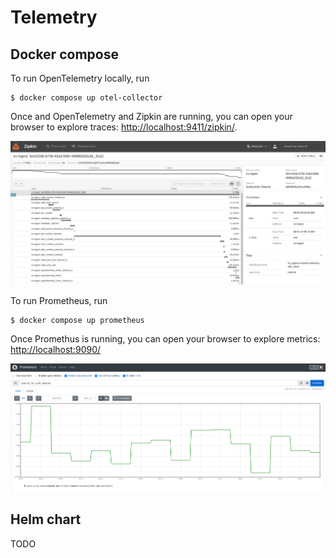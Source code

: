 <!--
SPDX-FileCopyrightText: Copyright (c) 2024, NVIDIA CORPORATION & AFFILIATES.
All rights reserved.
SPDX-License-Identifier: Apache-2.0
-->

# Telemetry

## Docker compose

To run OpenTelemetry locally, run

```shell
$ docker compose up otel-collector
```

Once and OpenTelemetry and Zipkin are running, you can open your browser to explore traces: [http://localhost:9411/zipkin/](http://localhost:9411/zipkin/).

![](images/zipkin.png)

To run Prometheus, run

```shell
$ docker compose up prometheus
```

Once Promethus is running, you can open your browser to explore metrics: [http://localhost:9090/](http://localhost:9090/)

![](images/prometheus.png)

## Helm chart

TODO
